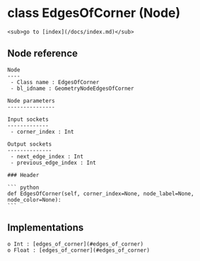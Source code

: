 # class EdgesOfCorner (Node)

    <sub>go to [index](/docs/index.md)</sub>
    
## Node reference

    Node
    ----
     - Class name : EdgesOfCorner
     - bl_idname : GeometryNodeEdgesOfCorner
    
    Node parameters
    ---------------
    
    Input sockets
    -------------
     - corner_index : Int
    
    Output sockets
    --------------
     - next_edge_index : Int
     - previous_edge_index : Int
    
    ### Header

    ``` python
    def EdgesOfCorner(self, corner_index=None, node_label=None, node_color=None):
    ```
    
## Implementations

    o Int : [edges_of_corner](#edges_of_corner) 
    o Float : [edges_of_corner](#edges_of_corner) 
    
    